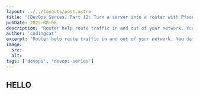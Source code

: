 ```yaml
---
layout: ../../layouts/post.astro
title: '[DevOps Series] Part 12: Turn a server into a router with Pfsense'
pubDate: 2025-08-08
description: "Router help route traffic in and out of your network. You definitely have one in your home or office. In this post I will share with you how to turn a server into super strong  router with Pfsense"
author: 'codingcat'
excerpt: "Router help route traffic in and out of your network. You definitely have one in your home or office. In this post I will share with you how to turn a server into super strong  router with Pfsense"
image:
  src:
  alt:
tags: ['devops', 'devops-series']
---
```


## HELLO
